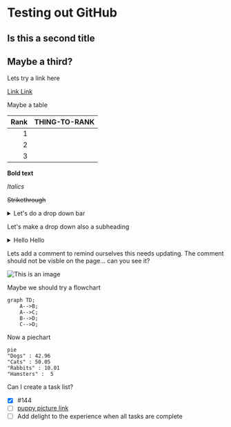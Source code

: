 #  Testing out GitHub
## Is this a second title
## Maybe a third?

Lets try a link here

[Link Link](https://www.google.com/search?q=cufflinks&rlz=1C1GCEA_enGB932GB932&ei=HgbFY5n_HseagQarkZDwCw&ved=0ahUKEwiZhvzE0cv8AhVHTcAKHasIBL4Q4dUDCA8&uact=5&oq=cufflinks&gs_lcp=Cgxnd3Mtd2l6LXNlcnAQAzIHCAAQsQMQQzIECAAQQzIHCAAQsQMQQzIECAAQQzIHCAAQgAQQCjIHCAAQgAQQCjIECC4QQzIECAAQQzIHCAAQgAQQCjIHCAAQgAQQCjoICAAQBxAeEAo6BggAEAcQHkoECEEYAEoECEYYAFAAWNgCYIYFaABwAXgAgAF5iAHSApIBAzMuMZgBAKABAcABAQ&sclient=gws-wiz-serp)

Maybe a table


| Rank | THING-TO-RANK |
|-----:|---------------|
|     1|               |
|     2|               |
|     3|               |

**Bold text**

*Italics*

~~Strikethrough~~


<details>
<summary>Let's do a drop down bar</summary>
Hi!
</details>

Let's make a drop down also a subheading
<details>
# <summary>Hello Hello</summary>
Did it work?
</details>


Lets add a comment to remind ourselves this needs updating. The comment should not be visble on the page... can you see it?
<!--we need to update this asap-->

![This is an image](https://myoctocat.com/assets/images/base-octocat.svg)


Maybe we should try a flowchart
```mermaid
graph TD;
    A-->B;
    A-->C;
    B-->D;
    C-->D;
```

Now a piechart
```mermaid
pie 
"Dogs" : 42.96
"Cats" : 50.05
"Rabbits" : 10.01
"Hamsters" :  5
```

Can I create a task list?
- [x] #144
- [ ] [puppy picture link](https://www.google.com/search?q=picture+of+a+dog&rlz=1C1GCEA_enGB932GB932&oq=picture+of+a+dog&aqs=chrome..69i57.2112j0j7&sourceid=chrome&ie=UTF-8#imgrc=1te1HVeyj9G6qM)
- [ ] Add delight to the experience when all tasks are complete
